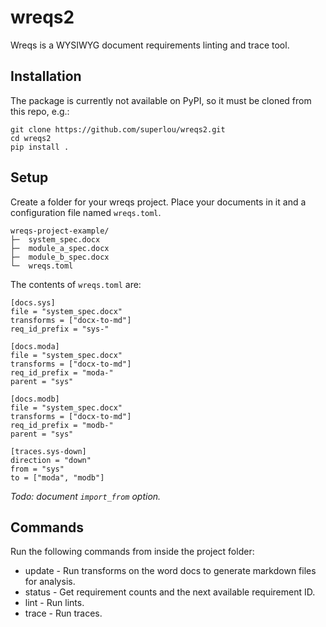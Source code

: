# wreqs2
Wreqs is a WYSIWYG document requirements linting and trace tool.

## Installation
The package is currently not available on PyPI, so it must be cloned from this repo, e.g.:

```
git clone https://github.com/superlou/wreqs2.git
cd wreqs2
pip install .
```

## Setup
Create a folder for your wreqs project. Place your documents in it and a configuration file named `wreqs.toml`.

```
wreqs-project-example/
├─  system_spec.docx
├─  module_a_spec.docx
├─  module_b_spec.docx
└─  wreqs.toml
```

The contents of `wreqs.toml` are:

```
[docs.sys]
file = "system_spec.docx"
transforms = ["docx-to-md"]
req_id_prefix = "sys-"

[docs.moda]
file = "system_spec.docx"
transforms = ["docx-to-md"]
req_id_prefix = "moda-"
parent = "sys"

[docs.modb]
file = "system_spec.docx"
transforms = ["docx-to-md"]
req_id_prefix = "modb-"
parent = "sys"

[traces.sys-down]
direction = "down"
from = "sys"
to = ["moda", "modb"]
```

*Todo: document `import_from` option.*

## Commands
Run the following commands from inside the project folder:

* update - Run transforms on the word docs to generate markdown files for analysis.
* status - Get requirement counts and the next available requirement ID.
* lint - Run lints.
* trace - Run traces.
